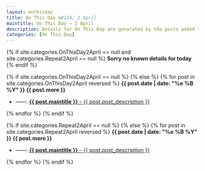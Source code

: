 ```yaml
---
layout: onthisday
title: On This Day &#124; 2 April
maintitle: On This Day — 2 April
description: Details for On This Day are genarated by the posts added to the website so the content is subject to changes/updates over time.
categories: [On This Day]
---
```


{% if site.categories.OnThisDay2April == null and site.categories.Repeat2April == null %}
<strong>Sorry no known details for today</strong>
{% endif %}

{% if site.categories.OnThisDay2April == null %}
{% else %}
{% for post in site.categories.OnThisDay2April reversed %}
<strong>{{ post.date | date: "%e %B %Y" }} {{ post.more }}</strong>
<ul>
<li> ——: <a href="{{ post.url }}"><strong>{{ post.maintitle }}</strong> - {{ post.post_description }}</a></li>
</ul>
{% endfor %}
{% endif %}

{% if site.categories.Repeat2April == null %}
{% else %}
{% for post in site.categories.Repeat2April reversed %}
<strong>{{ post.date | date: "%e %B %Y" }} {{ post.more }}</strong>
<ul>
<li> ——: <a href="{{ post.url }}"><strong>{{ post.maintitle }}</strong> - {{ post.post_description }}</a></li>
</ul>
{% endfor %}
{% endif %}
